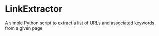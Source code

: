 # LinkExtractor
A simple Python script to extract a list of URLs and associated keywords from a given page

